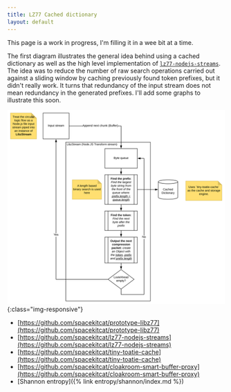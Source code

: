```yaml
---
title: LZ77 Cached dictionary
layout: default
---
```


This page is a work in progress, I'm filling it in a wee bit at a time.

The first diagram illustrates the general idea behind using a cached dictionary as well as the high level implementation of [`lz77-nodejs-streams`](https://github.com/spacekitcat/lz77-nodejs-streams). The idea was to reduce the number of raw search operations carried out against a sliding window by caching previously found token prefixes, but it didn't really work. It turns that redundancy of the input stream does not mean redundancy in the generated prefixes. I'll add some graphs to illustrate this soon.

![A high level overview of this implementation of the LZ77 compression algorithm. It explains that this implementation uses a cached dictionary to optimise the process of finding repeated token prefixes, which is does with the goal of compressing the input stream by eliminating redundancies.](/images/cached-lz77.svg){:class="img-responsive"}

- [https://github.com/spacekitcat/prototype-libz77](https://github.com/spacekitcat/prototype-libz77)
- [https://github.com/spacekitcat/lz77-nodejs-streams](https://github.com/spacekitcat/lz77-nodejs-streams)
- [https://github.com/spacekitcat/tiny-toatie-cache](https://github.com/spacekitcat/tiny-toatie-cache)
- [https://github.com/spacekitcat/cloakroom-smart-buffer-proxy](https://github.com/spacekitcat/cloakroom-smart-buffer-proxy)
- [Shannon entropy]({% link entropy/shannon/index.md %})

